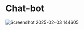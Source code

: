 # Chat-bot

![Screenshot 2025-02-03 144605](https://github.com/user-attachments/assets/154fa08a-b847-4a34-9950-e3b162a6d949)
